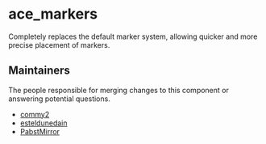 ace_markers
===========

Completely replaces the default marker system, allowing quicker and more precise placement of markers.


## Maintainers

The people responsible for merging changes to this component or answering potential questions.

- [commy2](https://github.com/commy2)
- [esteldunedain](https://github.com/esteldunedain)
- [PabstMirror](https://github.com/PabstMirror)
